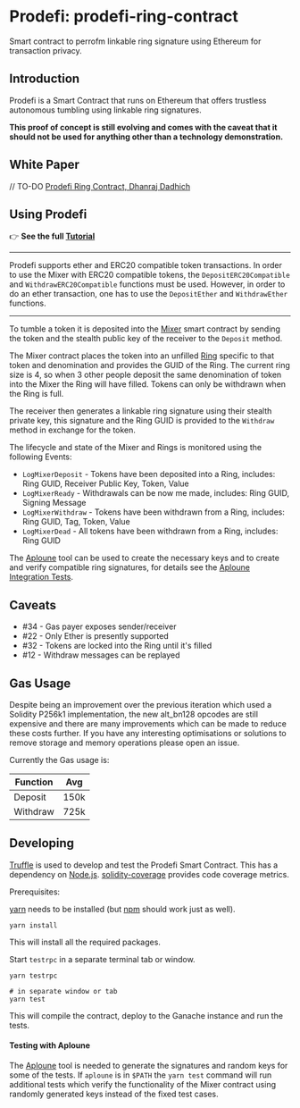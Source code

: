 # Prodefi: prodefi-ring-contract

Smart contract to perrofm linkable ring signature using Ethereum for transaction privacy.

## Introduction

Prodefi is a Smart Contract that runs on Ethereum that offers trustless autonomous tumbling using linkable ring signatures.

**This proof of concept is still evolving and comes with the caveat that it should not be used for anything other than a technology demonstration.**


## White Paper

// TO-DO [Prodefi Ring Contract, Dhanraj Dadhich][1]


## Using Prodefi

:point_right: **See the full [Tutorial](./prodefiTutorial.md)**

-----------------------------------------------------

Prodefi supports ether and ERC20 compatible token transactions.
In order to use the Mixer with ERC20 compatible tokens, the `DepositERC20Compatible` and `WithdrawERC20Compatible` functions must be used.
However, in order to do an ether transaction, one has to use the `DepositEther` and `WithdrawEther` functions.

-----------------------------------------------------

To tumble a token it is deposited into the [Mixer](contracts/Mixer.sol) smart contract by sending the token and the stealth public key of the receiver to the `Deposit` method.

The Mixer contract places the token into an unfilled [Ring](contracts/LinkableRing.sol) specific to that token and denomination and provides the GUID of the Ring. The current ring size is 4, so when 3 other people deposit the same denomination of token into the Mixer the Ring will have filled. Tokens can only be withdrawn when the Ring is full.

The receiver then generates a linkable ring signature using their stealth private key, this signature and the Ring GUID is provided to the `Withdraw` method in exchange for the token.

The lifecycle and state of the Mixer and Rings is monitored using the following Events:

 * `LogMixerDeposit` - Tokens have been deposited into a Ring, includes: Ring GUID, Receiver Public Key, Token, Value
 * `LogMixerReady` - Withdrawals can be now me made, includes: Ring GUID, Signing Message
 * `LogMixerWithdraw` - Tokens have been withdrawn from a Ring, includes: Ring GUID, Tag, Token, Value
 * `LogMixerDead` - All tokens have been withdrawn from a Ring, includes: Ring GUID

The [Aploune](https://github.com/Prodefi/aploune) tool can be used to create the necessary keys and to create and verify compatible ring signatures, for details see the [Aploune Integration Tests](test/aploune.js).


## Caveats

 * #34 - Gas payer exposes sender/receiver
 * #22 - Only Ether is presently supported
 * #32 - Tokens are locked into the Ring until it's filled
 * #12 - Withdraw messages can be replayed


## Gas Usage

Despite being an improvement over the previous iteration which used a Solidity P256k1 implementation, the new alt_bn128 opcodes are still expensive and there are many improvements which can be made to reduce these costs further. If you have any interesting optimisations or solutions to remove storage and memory operations please open an issue.

Currently the Gas usage is:

| Function | Avg     |
| -------- | ------- |
| Deposit  | 150k    |
| Withdraw | 725k    |

## Developing

[Truffle][2] is used to develop and test the Prodefi Smart Contract. This has a dependency on [Node.js][3]. [solidity-coverage][7] provides code coverage metrics.

Prerequisites:

[yarn][4] needs to be installed (but [npm][5] should work just as well).

    yarn install

This will install all the required packages.

Start `testrpc` in a separate terminal tab or window.

    yarn testrpc
    
    # in separate window or tab
    yarn test

This will compile the contract, deploy to the Ganache instance and run the tests. 


#### Testing with Aploune

The [Aploune][6] tool is needed to generate the signatures and random keys for some of the tests. If `aploune` is in `$PATH` the `yarn test` command will run additional tests which verify the functionality of the Mixer contract using randomly generated keys instead of the fixed test cases.

[1]: https://prodefi.io/whitepaper/prodefi-ring-contract.pdf
[2]: http://truffleframework.com/
[3]: https://nodejs.org/
[4]: https://yarnpkg.com/en/docs/install
[5]: https://docs.npmjs.com/getting-started/installing-node
[6]: https://github.com/Prodefi/aploune
[7]: https://www.npmjs.com/package/solidity-coverage
